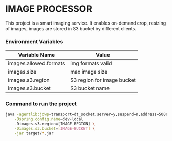 # IMAGE PROCESSOR

This project is a smart imaging service. It enables on-demand crop, resizing of images, images are stored in S3 bucket by different clients. 

### Environment Variables

| Variable Name  | Value |
|--------------| -------------|
|images.allowed.formats| img formats valid  |
|images.size| max image size  |
|images.s3.region| S3 region for image bucket|
|images.s3.bucket|S3 bucket name   |

### Command to run the project

```bash
java -agentlib:jdwp=transport=dt_socket,server=y,suspend=n,address=5006 \
    -Dspring.config.name=dev-local
    -Dimages.s3.region=[IMAGE-REGION] \
    -Dimages.s3.bucket=[IMAGE-BUCKET] \
    -jar target/*.jar
```



